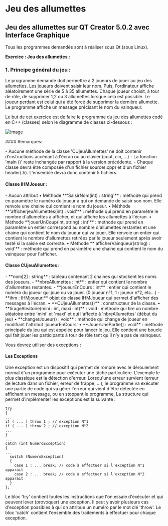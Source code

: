 # Jeu des allumettes
## Jeu des allumettes sur QT Creator 5.0.2 avec Interface Graphique 

Tous les programmes demandés sont à réaliser sous Qt (sous Linux).
  
**Exercice : Jeu des allumettes :**
  
### 1. Principe général du jeu :
<p>
  Le programme demandé doit permettre à 2 joueurs de jouer au jeu des allumettes.
  Les joueurs doivent saisir leur nom. Puis, l'ordinateur affiche aléatoirement une série de 5 à 35 allumettes.
  Chaque joueur choisit, à tour de rôle, de supprimer 1,2 ou 3 allumettes lorsque cela est possible.
  Le joueur perdant est celui qui a été forcé de supprimer la dernière allumette.
  Le programme affiche un message précisant le nom du vainqueur.

  Le but de cet exercice est de faire le programme du jeu des allumettes codé en C++ (classes) selon le diagramme de classes ci-dessous :

![image](https://user-images.githubusercontent.com/97070339/215148630-e1ea09cd-6056-4abb-bd2b-475d27ccb138.png)

</p>
#### Remarques:
<p>
  - Aucune méthode de la classe 'CUjeuAllumettes' ne doit contenir d'instructions accédant à l'écran ou au clavier (cout, cin, ...)
  - La fonction 'main ()' reste inchangée par rapport à la version précédente.
  - Chaque classe devra être composée d'un fichier source(.cpp) et d'un fichier header(.h). L'ensemble devra donc contenir 5 fichiers.
</p>

#### **Classe IHMJoueur :**
<p>
  - Aucun attribut
  • Méthode **'SaisirNom(int) : string'** : méthode qui prend en paramètre le numéro du joueur à qui on demande de saisir son nom. Elle renvoie une chaine qui contient le nom du joueur.
  • Méthode **'afficherjeuAllumettes(int) : void'** : méthode qui prend en paramètre le nombre d'allumettes à afficher, et qui affiche les allumettes à l'écran.
  • Méthode **jouerUnCoup(int, string) : int'** : méthode qui prend en paramètre un entier correspond au nombre d'allumettes restantes et une chaine qui contient le nom du joueur qui va jouer. Elle renvoie un entier qui contient le nombre d'allumettes retirées par le joueur seulement après avoir testé si la saisie est correcte.
  • Méthode **'afficherVainqueur(string) : void'** : méthode qui prend en paramètre une chaine qui contient le nom du vainqueur pour l'afficher.
</p>

#### **Classe CUjeuAllumettes :**
<p>
  - **nom[2] : string** : tableau contenant 2 chaines qui stockent les noms des joueurs.
  - **nbreAllumettes : int** : entier qui contient le nombre d'allumettes restantes.
  - **joueurEnCours : int** : entier qui contient le numéro du joueur qui joue ou va jouer. (0 joueur n°1, 1 : joueur n°2, etc...)
  - **ihm : IHMjoueur:** objet de classe IHMJoueur qui permet d'afficher des messages à l'écran.
  • **CUjeuAllumettes()** : constructeur de la classe.
  • **tirageAleatoire(mini : int, maxi :int)** : void : méthode qui tire un nombre aléatoire entre 'mini' et 'maxi' et qui l'affecte à 'nbreAllumettes' (début du jeu)
  • **changerJoueur() : void** : méthode qui change de joueur en modifiant l'attribut 'joueurEnCours'
  • **JouerUnePartie() : void** : méthode principale du jeu qui est appelée pour lancer le jeu. Elle contient une boucle qui fait jouer les participants à tour de rôle tant qu'il n'y a pas de vainqueur.
</p>

Vous devrez utiliser des exceptions :
#### **Les Exceptions**
<p>
  Une exception est un dispositif qui permet de rompre avec le déroulement normal d'un programme pour exécuter une tâche particulière.
  L'exemple le plus classique est la détection d'erreur. Lorsqu'une erreur survient (erreur de lecture dans un fichier, erreur de frappe, ...), le programme va exécuter une partie de code qui va gérer l'erreur qui vient d'être détectée en affichant un message, ou en stoppant le programme, La structure qui permet d'implémenter
  les exceptions est la suivante :

```
try
{
...
if ( ... ) throw 1 ; // exception N°1
if ( ... ) throw 2 ; // exception N°2
...
}
...
catch (int NumeroException)
{
...
  switch (NumeroException)
  {
    case 1 : ... break; // code à effectuer si l'exception N°1 apparait
    case 2 : ... break; // code à effectuer si l'exception N°2 apparait
  }
};
```

  Le bloc 'try' contient toutes les instructions que l'on essaie d'exécuter et qui peuvent lever (provoquer) une exception. Il peut y avoir plusieurs cas d'exception possibles à qui on attribue un numéro par le mot clé 'throw'.
  Le bloc 'catch' contient l'ensemble des traitements à effectuer pour chaque exception.
</p>
